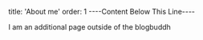 title: 'About me'
order: 1
----Content Below This Line----

I am an additional page outside of the blogbuddh